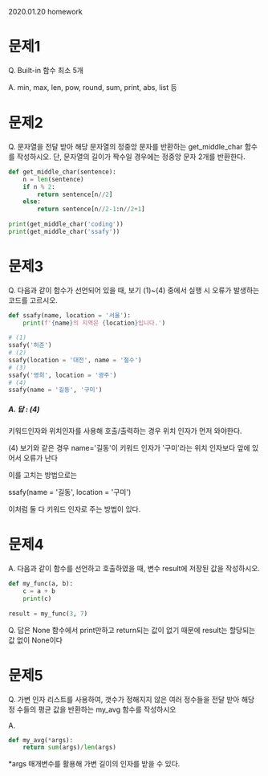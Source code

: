 2020.01.20 homework

# 문제1

Q. Built-in 함수 최소 5개

A. min, max, len, pow, round, sum, print, abs, list 등

# 문제2

Q. 문자열을 전달 받아 해당 문자열의 정중앙 문자를 반환하는 get_middle_char 함수를 작성하시오. 단, 문자열의 길이가 짝수일 경우에는 정중앙 문자 2개를 반환한다.

```python
def get_middle_char(sentence):
    n = len(sentence)
    if n % 2:
        return sentence[n//2]
    else:
        return sentence[n//2-1:n//2+1]
    
print(get_middle_char('coding'))
print(get_middle_char('ssafy'))
```



# 문제3

Q. 다음과 같이 함수가 선언되어 있을 때, 보기 (1)~(4) 중에서 실행 시 오류가 발생하는 코드를 고르시오.

```python
def ssafy(name, location = '서울'):
    print(f'{name}의 지역은 {location}입니다.')
    
# (1)
ssafy('허준')
# (2)
ssafy(location = '대전', name = '철수')
# (3)
ssafy('영희', location = '광주')
# (4)
ssafy(name = '길동', '구미')
```



##### A. 답 : (4)

키워드인자와 위치인자를 사용해 호출/출력하는 경우 위치 인자가 먼저 와야한다.

(4) 보기와 같은 경우 name='길동'이 키워드 인자가 '구미'라는 위치 인자보다 앞에 있어서 오류가 난다

이를 고치는 방법으로는

ssafy(name = '길동', location = '구미')

이처럼 둘 다 키워드 인자로 주는 방법이 있다.



# 문제4

A. 다음과 같이 함수를 선언하고 호출하였을 때, 변수 result에 저장된 값을 작성하시오.

```python
def my_func(a, b):
    c = a + b
    print(c)
    
result = my_func(3, 7)
```

Q. 답은 None
함수에서 print만하고 return되는 값이 없기 때문에 result는 할당되는 값 없이 None이다



# 문제5

Q. 가변 인자 리스트를 사용하여, 갯수가 정해지지 않은 여러 정수들을 전달 받아 해당 정 수들의 평균 값을 반환하는 my_avg 함수를 작성하시오

A.

```python
def my_avg(*args):
    return sum(args)/len(args)
```

*args 매개변수를 활용해 가변 길이의 인자를 받을 수 있다.